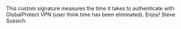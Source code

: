 This custom signature measures the time it takes to authenticate with GlobalProtect VPN (user think time has been eliminated). Enjoy! Steve Sussich.